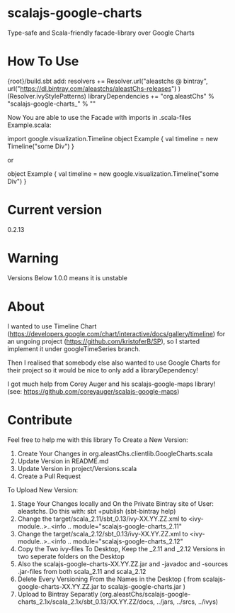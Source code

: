 # scalajs-google-charts
Type-safe and Scala-friendly facade-library over Google Charts

# How To Use
{root}/build.sbt
add: resolvers += Resolver.url("aleastchs @ bintray", url("https://dl.bintray.com/aleastchs/aleastChs-releases")
)(Resolver.ivyStylePatterns)
libraryDependencies += "org.aleastChs" % "scalajs-google-charts_<Your Scala Version>" % "<Current Facade Version>"

Now You are able to use the Facade with imports in .scala-files
Example.scala:

import google.visualization.Timeline
object Example {
    val timeline = new Timeline("some Div")
}

or

object Example {
    val timeline = new google.visualization.Timeline("some Div")
}

# Current version
0.2.13

# Warning
Versions Below 1.0.0 means it is unstable

# About 
I wanted to use Timeline Chart (https://developers.google.com/chart/interactive/docs/gallery/timeline) 
for an ungoing project (https://github.com/kristoferB/SP), 
so I started implement it under googleTimeSeries branch.

Then I realised that somebody else also wanted to use Google Charts 
for their project so it would be nice to only add a libraryDependency!

I got much help from Corey Auger and his scalajs-google-maps library!
(see: https://github.com/coreyauger/scalajs-google-maps)

# Contribute
Feel free to help me with this library
To Create a New Version:
1. Create Your Changes in org.aleastChs.clientlib.GoogleCharts.scala
2. Update Version in README.md
3. Update Version in project/Versions.scala
4. Create a Pull Request

To Upload New Version:
1. Stage Your Changes locally and On the Private Bintray site of User: aleastchs. Do this with: sbt +publish (sbt-bintray help)
2. Change the target/scala_2.11/sbt_0.13/ivy-XX.YY.ZZ.xml to <ivy-module..>..<info .. module="scalajs-google-charts_2.11"
3. Change the target/scala_2.12/sbt_0.13/ivy-XX.YY.ZZ.xml to <ivy-module..>..<info .. module="scalajs-google-charts_2.12"
4. Copy the Two ivy-files To Desktop, Keep the _2.11 and _2.12 Versions in two seperate folders on the Desktop
5. Also the scalajs-google-charts-XX.YY.ZZ.jar and -javadoc and -sources .jar-files from both scala_2.11 and scala_2.12
5. Delete Every Versioning From the Names in the Desktop ( from scalajs-google-charts-XX.YY.ZZ.jar to scalajs-google-charts.jar )
6. Upload to Bintray Separatly
(org.aleastChs/scalajs-google-charts_2.1x/scala_2.1x/sbt_0.13/XX.YY.ZZ/docs, ../jars, ../srcs, ../ivys)